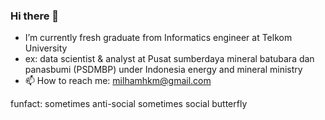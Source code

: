 ### Hi there 👋

- I’m currently fresh graduate from Informatics engineer at Telkom University
- ex: data scientist & analyst at Pusat sumberdaya mineral batubara dan panasbumi (PSDMBP) under Indonesia energy and mineral ministry
- 📫 How to reach me: milhamhkm@gmail.com


funfact: sometimes anti-social sometimes social butterfly
